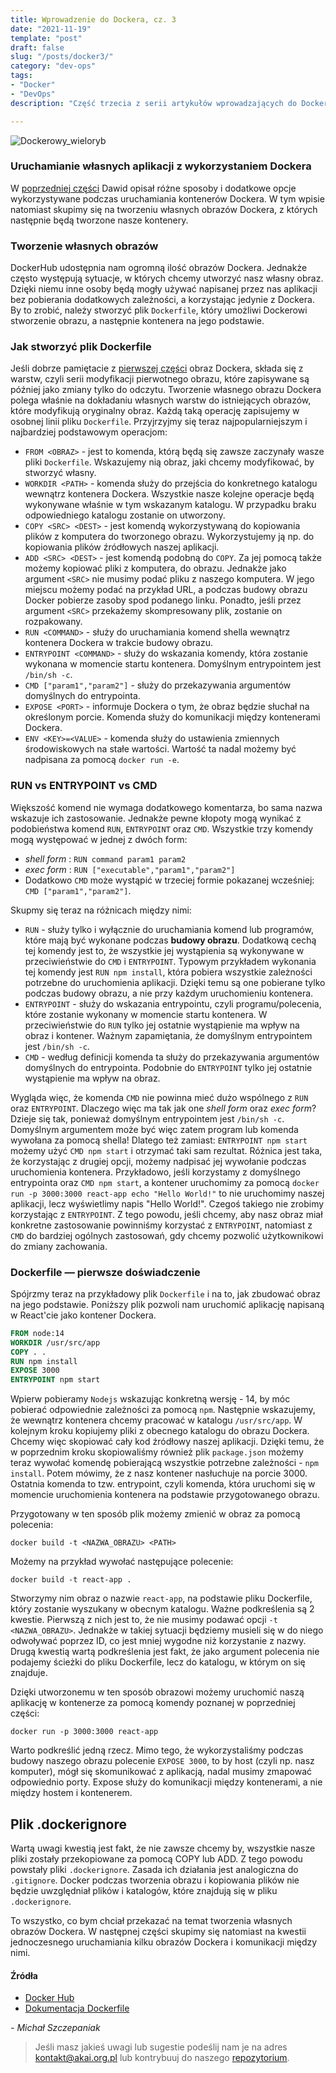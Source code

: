 ```yaml
---
title: Wprowadzenie do Dockera, cz. 3 
date: "2021-11-19"
template: "post"
draft: false 
slug: "/posts/docker3/"
category: "dev-ops"
tags:
- "Docker"
- "DevOps"
description: "Część trzecia z serii artykułów wprowadzających do Dockera"

---
```


![Dockerowy_wieloryb](/media/docker.png)

### Uruchamianie własnych aplikacji z wykorzystaniem Dockera

W [poprzedniej części](/posts/docker2/) Dawid opisał różne sposoby i dodatkowe opcje wykorzystywane podczas uruchamiania
kontenerów Dockera. W tym wpisie natomiast skupimy się na tworzeniu własnych obrazów Dockera, z których następnie będą
tworzone nasze kontenery.

### Tworzenie własnych obrazów

DockerHub udostępnia nam ogromną ilość obrazów Dockera. Jednakże często występują sytuacje, w których chcemy
utworzyć nasz własny obraz. Dzięki niemu inne osoby będą mogły używać napisanej przez nas aplikacji bez pobierania
dodatkowych zależności, a korzystając jedynie z Dockera. By to zrobić, należy stworzyć plik `Dockerfile`,
który umożliwi Dockerowi stworzenie obrazu, a następnie kontenera na jego podstawie.

### Jak stworzyć plik Dockerfile

Jeśli dobrze pamiętacie z [pierwszej części](/posts/docker1/) obraz Dockera, składa się z warstw, czyli serii
modyfikacji pierwotnego obrazu, które zapisywane są później jako zmiany tylko do odczytu. Tworzenie własnego obrazu
Dockera polega właśnie na dokładaniu własnych warstw do istniejących obrazów, które modyfikują oryginalny obraz. Każdą
taką operację zapisujemy w osobnej linii pliku `Dockerfile`. Przyjrzyjmy się teraz najpopularniejszym i najbardziej
podstawowym operacjom:

- `FROM <OBRAZ>` - jest to komenda, którą będą się zawsze zaczynały wasze pliki `Dockerfile`. Wskazujemy nią obraz, jaki
  chcemy modyfikować, by stworzyć własny.
- `WORKDIR <PATH>` - komenda służy do przejścia do konkretnego katalogu wewnątrz kontenera Dockera. Wszystkie nasze
  kolejne operacje będą wykonywane właśnie w tym wskazanym katalogu. W przypadku braku odpowiedniego katalogu zostanie
  on utworzony.
- `COPY <SRC> <DEST>` - jest komendą wykorzystywaną do kopiowania plików z komputera do tworzonego obrazu.
  Wykorzystujemy ją np. do kopiowania plików źródłowych naszej aplikacji.
- `ADD <SRC> <DEST>` - jest komendą podobną do `COPY`. Za jej pomocą także możemy kopiować pliki z komputera, do obrazu.
  Jednakże jako argument `<SRC>` nie musimy podać pliku z naszego komputera. W jego miejscu możemy podać na przykład
  URL, a podczas budowy obrazu Docker pobierze zasoby spod podanego linku. Ponadto, jeśli przez argument `<SRC>`
  przekażemy skompresowany plik, zostanie on rozpakowany.
- `RUN <COMMAND>` - służy do uruchamiania komend shella wewnątrz kontenera Dockera w trakcie budowy obrazu.
- `ENTRYPOINT <COMMAND>` - służy do wskazania komendy, która zostanie wykonana w momencie startu kontenera. Domyślnym
  entrypointem jest `/bin/sh -c`.
- `CMD ["param1","param2"]` - służy do przekazywania argumentów domyślnych do entrypointa.
- `EXPOSE <PORT>` - informuje Dockera o tym, że obraz będzie słuchał na określonym porcie. Komenda służy do komunikacji
  między kontenerami Dockera.
- `ENV <KEY>=<VALUE>` - komenda służy do ustawienia zmiennych środowiskowych na stałe wartości. Wartość ta nadal możemy
  być nadpisana za pomocą `docker run -e`.

### RUN vs ENTRYPOINT vs CMD

Większość komend nie wymaga dodatkowego komentarza, bo sama nazwa wskazuje ich zastosowanie. Jednakże pewne kłopoty mogą
wynikać z podobieństwa komend `RUN`, `ENTRYPOINT` oraz `CMD`. Wszystkie trzy komendy mogą występować w jednej z dwóch
form:

- *shell form* : `RUN command param1 param2`
- *exec form* : `RUN ["executable","param1","param2"]`
- Dodatkowo `CMD` może wystąpić w trzeciej formie pokazanej wcześniej: `CMD ["param1","param2"]`.

Skupmy się teraz na różnicach między nimi:

- `RUN` - służy tylko i wyłącznie do uruchamiania komend lub programów, które mają być wykonane podczas **budowy
  obrazu**. Dodatkową cechą tej komendy jest to, że wszystkie jej wystąpienia są wykonywane w przeciwieństwie do `CMD`
  i `ENTRYPOINT`. Typowym przykładem wykonania tej komendy jest `RUN npm install`, która pobiera wszystkie zależności
  potrzebne do uruchomienia aplikacji. Dzięki temu są one pobierane tylko podczas budowy obrazu, a nie przy każdym
  uruchomieniu kontenera.
- `ENTRYPOINT` - służy do wskazania entrypointu, czyli programu/polecenia, które zostanie wykonany w momencie startu
  kontenera. W przeciwieństwie do `RUN` tylko jej ostatnie wystąpienie ma wpływ na obraz i kontener. Ważnym
  zapamiętania, że domyślnym entrypointem jest `/bin/sh -c`.
- `CMD` - według definicji komenda ta służy do przekazywania argumentów domyślnych do entrypointa. Podobnie do `ENTRYPOINT`
  tylko jej ostatnie wystąpienie ma wpływ na obraz.


Wygląda więc, że komenda `CMD` nie powinna mieć dużo wspólnego z `RUN` oraz `ENTRYPOINT`. Dlaczego więc ma tak jak one 
*shell form* oraz *exec form*? Dzieje się tak, ponieważ domyślnym entrypointem jest `/bin/sh -c`. Domyślnym argumentem
może być więc zatem program lub komenda wywołana za pomocą shella!
Dlatego też zamiast: `ENTRYPOINT npm start` możemy użyć `CMD npm start` i otrzymać taki sam rezultat. Różnica jest taka,
że korzystając z drugiej opcji, możemy nadpisać jej wywołanie podczas uruchomienia kontenera. Przykładowo, jeśli
korzystamy z domyślnego entrypointa oraz `CMD npm start`, a kontener uruchomimy za pomocą
`docker run -p 3000:3000 react-app echo "Hello World!"` to nie uruchomimy naszej aplikacji, lecz wyświetlimy napis "Hello World!".
Czegoś takiego nie zrobimy korzystając z `ENTRYPOINT`. Z tego powodu, jeśli chcemy, aby nasz obraz miał
konkretne zastosowanie powinniśmy korzystać z `ENTRYPOINT`, natomiast z `CMD` do bardziej ogólnych zastosowań, gdy
chcemy pozwolić użytkownikowi do zmiany zachowania.

### Dockerfile — pierwsze doświadczenie

Spójrzmy teraz na przykładowy plik `Dockerfile` i na to, jak zbudować obraz na jego podstawie. Poniższy plik pozwoli nam
uruchomić aplikację napisaną w React'cie jako kontener Dockera.

```dockerfile
FROM node:14
WORKDIR /usr/src/app
COPY . .
RUN npm install
EXPOSE 3000
ENTRYPOINT npm start
```

Wpierw pobieramy `Nodejs` wskazując konkretną wersję - 14, by móc pobierać odpowiednie zależności za pomocą `npm`.
Następnie wskazujemy, że wewnątrz kontenera chcemy pracować w katalogu `/usr/src/app`. W kolejnym kroku kopiujemy pliki
z obecnego katalogu do obrazu Dockera. Chcemy więc skopiować cały kod źródłowy naszej aplikacji. Dzięki temu, że w
poprzednim kroku skopiowaliśmy również plik `package.json` możemy teraz wywołać komendę pobierającą wszystkie potrzebne
zależności - `npm install`. Potem mówimy, że z nasz kontener nasłuchuje na porcie 3000. Ostatnia komenda to tzw.
entrypoint, czyli komenda, która uruchomi się w momencie uruchomienia kontenera na podstawie przygotowanego obrazu.

Przygotowany w ten sposób plik możemy zmienić w obraz za pomocą polecenia:

```
docker build -t <NAZWA_OBRAZU> <PATH>
```

Możemy na przykład wywołać następujące polecenie:

```
docker build -t react-app .
```

Stworzymy nim obraz o nazwie `react-app`, na podstawie pliku Dockerfile, który zostanie wyszukany w obecnym katalogu.
Ważne podkreślenia są 2 kwestie. Pierwszą z nich jest to, że nie musimy podawać opcji `-t <NAZWA_OBRAZU>`. Jednakże w
takiej sytuacji będziemy musieli się w do niego odwoływać poprzez ID, co jest mniej wygodne niż korzystanie z nazwy.
Drugą kwestią wartą podkreślenia jest fakt, że jako argument polecenia nie podajemy ścieżki do pliku Dockerfile, lecz do
katalogu, w którym on się znajduje.

Dzięki utworzonemu w ten sposób obrazowi możemy uruchomić naszą aplikację w kontenerze za pomocą komendy poznanej w
poprzedniej części:

```
docker run -p 3000:3000 react-app
```

Warto podkreślić jedną rzecz. Mimo tego, że wykorzystaliśmy podczas budowy naszego obrazu polecenie `EXPOSE 3000`, to by
host (czyli np. nasz komputer), mógł się skomunikować z aplikacją, nadal musimy zmapować odpowiednio porty. Expose służy
do komunikacji między kontenerami, a nie między hostem i kontenerem.

## Plik .dockerignore

Wartą uwagi kwestią jest fakt, że nie zawsze chcemy by, wszystkie nasze pliki zostały przekopiowane za pomocą COPY lub
ADD. Z tego powodu powstały pliki `.dockerignore`. Zasada ich działania jest analogiczna do `.gitignore`. Docker podczas
tworzenia obrazu i kopiowania plików nie będzie uwzględniał plików i katalogów, które znajdują się w
pliku `.dockerignore`.

To wszystko, co bym chciał przekazać na temat tworzenia własnych obrazów Dockera. W następnej części skupimy się
natomiast na kwestii jednoczesnego uruchamiania kilku obrazów Dockera i komunikacji między nimi.

#### Źródła

* [Docker Hub](https://hub.docker.com/)
* [Dokumentacja Dockerfile](https://docs.docker.com/engine/reference/builder/)

*- Michał Szczepaniak*

> Jeśli masz jakieś uwagi lub sugestie podeślij nam je na adres [kontakt@akai.org.pl](mailto:kontakt@akai.org.pl) lub kontrybuuj do naszego [repozytorium](https://github.com/akai-org/blog).
